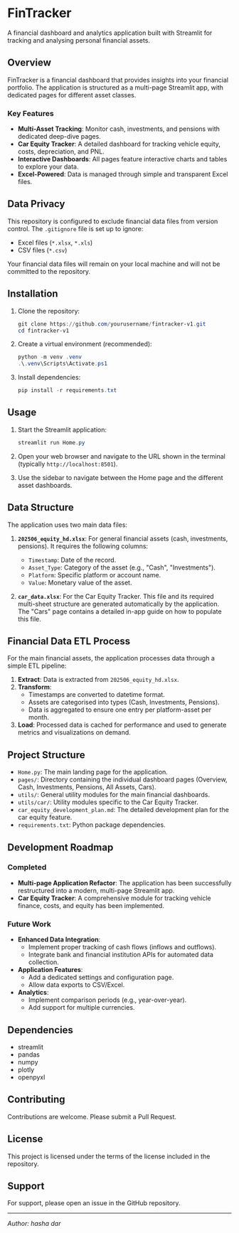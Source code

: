 # FinTracker

A financial dashboard and analytics application built with Streamlit for tracking and analysing personal financial assets.

## Overview

FinTracker is a financial dashboard that provides insights into your financial portfolio. The application is structured as a multi-page Streamlit app, with dedicated pages for different asset classes.

### Key Features

-   **Multi-Asset Tracking**: Monitor cash, investments, and pensions with dedicated deep-dive pages.
-   **Car Equity Tracker**: A detailed dashboard for tracking vehicle equity, costs, depreciation, and PNL.
-   **Interactive Dashboards**: All pages feature interactive charts and tables to explore your data.
-   **Excel-Powered**: Data is managed through simple and transparent Excel files.

## Data Privacy

This repository is configured to exclude financial data files from version control. The `.gitignore` file is set up to ignore:

-   Excel files (`*.xlsx`, `*.xls`)
-   CSV files (`*.csv`)

Your financial data files will remain on your local machine and will not be committed to the repository.

## Installation

1.  Clone the repository:
    ```powershell
    git clone https://github.com/yourusername/fintracker-v1.git
    cd fintracker-v1
    ```

2.  Create a virtual environment (recommended):
    ```powershell
    python -m venv .venv
    .\.venv\Scripts\Activate.ps1
    ```

3.  Install dependencies:
    ```powershell
    pip install -r requirements.txt
    ```

## Usage

1.  Start the Streamlit application:
    ```powershell
    streamlit run Home.py
    ```

2.  Open your web browser and navigate to the URL shown in the terminal (typically `http://localhost:8501`).

3.  Use the sidebar to navigate between the Home page and the different asset dashboards.

## Data Structure

The application uses two main data files:

1.  **`202506_equity_hd.xlsx`**: For general financial assets (cash, investments, pensions). It requires the following columns:
    *   `Timestamp`: Date of the record.
    *   `Asset_Type`: Category of the asset (e.g., "Cash", "Investments").
    *   `Platform`: Specific platform or account name.
    *   `Value`: Monetary value of the asset.

2.  **`car_data.xlsx`**: For the Car Equity Tracker. This file and its required multi-sheet structure are generated automatically by the application. The "Cars" page contains a detailed in-app guide on how to populate this file.

## Financial Data ETL Process

For the main financial assets, the application processes data through a simple ETL pipeline:

1.  **Extract**: Data is extracted from `202506_equity_hd.xlsx`.
2.  **Transform**:
    -   Timestamps are converted to datetime format.
    -   Assets are categorised into types (Cash, Investments, Pensions).
    -   Data is aggregated to ensure one entry per platform-asset per month.
3.  **Load**: Processed data is cached for performance and used to generate metrics and visualizations on demand.

## Project Structure

-   `Home.py`: The main landing page for the application.
-   `pages/`: Directory containing the individual dashboard pages (Overview, Cash, Investments, Pensions, All Assets, Cars).
-   `utils/`: General utility modules for the main financial dashboards.
-   `utils/car/`: Utility modules specific to the Car Equity Tracker.
-   `car_equity_development_plan.md`: The detailed development plan for the car equity feature.
-   `requirements.txt`: Python package dependencies.

## Development Roadmap

### Completed

-   **Multi-page Application Refactor**: The application has been successfully restructured into a modern, multi-page Streamlit app.
-   **Car Equity Tracker**: A comprehensive module for tracking vehicle finance, costs, and equity has been implemented.

### Future Work

-   **Enhanced Data Integration**:
    -   Implement proper tracking of cash flows (inflows and outflows).
    -   Integrate bank and financial institution APIs for automated data collection.
-   **Application Features**:
    -   Add a dedicated settings and configuration page.
    -   Allow data exports to CSV/Excel.
-   **Analytics**:
    -   Implement comparison periods (e.g., year-over-year).
    -   Add support for multiple currencies.

## Dependencies

-   streamlit
-   pandas
-   numpy
-   plotly
-   openpyxl

## Contributing

Contributions are welcome. Please submit a Pull Request.

## License

This project is licensed under the terms of the license included in the repository.

## Support

For support, please open an issue in the GitHub repository.

---

*Author: hasha dar*